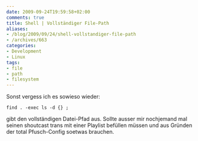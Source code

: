 ```yaml
---
date: 2009-09-24T19:59:58+02:00
comments: true
title: Shell | Vollständiger File-Path
aliases:
- /blog/2009/09/24/shell-vollstandiger-file-path
- /archives/663
categories:
- Development
- Linux
tags:
- file
- path
- filesystem
---
```


Sonst vergess ich es sowieso wieder:

```
find . -exec ls -d {} ;
```

gibt den vollständigen Datei-Pfad aus.  Sollte ausser mir nochjemand mal
seinen shoutcast trans mit einer Playlist befüllen müssen und aus Gründen
der total Pfusch-Config soetwas brauchen.
